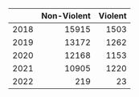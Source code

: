 |     | Non-Violent| Violent|
|:----|-----------:|-------:|
|2018 |       15915|    1503|
|2019 |       13172|    1262|
|2020 |       12168|    1153|
|2021 |       10905|    1220|
|2022 |         219|      23|
